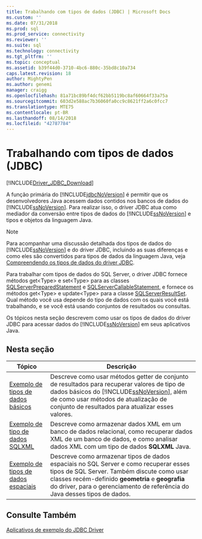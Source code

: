 ```yaml
---
title: Trabalhando com tipos de dados (JDBC) | Microsoft Docs
ms.custom: ''
ms.date: 07/31/2018
ms.prod: sql
ms.prod_service: connectivity
ms.reviewer: ''
ms.suite: sql
ms.technology: connectivity
ms.tgt_pltfrm: ''
ms.topic: conceptual
ms.assetid: b39f44d0-3710-4bc6-880c-35bd8c10a734
caps.latest.revision: 18
author: MightyPen
ms.author: genemi
manager: craigg
ms.openlocfilehash: 81a71bc89bf4dcf62bb5119bc8af60664f33a75a
ms.sourcegitcommit: 603d2e588ac7b36060fa0cc9c8621ff2a6c0fcc7
ms.translationtype: MTE75
ms.contentlocale: pt-BR
ms.lasthandoff: 08/14/2018
ms.locfileid: "42787784"
---
```

# <a name="working-with-data-types-jdbc"></a>Trabalhando com tipos de dados (JDBC)

[!INCLUDE[Driver_JDBC_Download](../../../includes/driver_jdbc_download.md)]

A função primária do [!INCLUDE[jdbcNoVersion](../../../includes/jdbcnoversion_md.md)] é permitir que os desenvolvedores Java acessem dados contidos nos bancos de dados do [!INCLUDE[ssNoVersion](../../../includes/ssnoversion-md.md)]. Para realizar isso, o driver JDBC atua como mediador da conversão entre tipos de dados do [!INCLUDE[ssNoVersion](../../../includes/ssnoversion-md.md)] e tipos e objetos da linguagem Java.  
  
> [!NOTE]  
> Para acompanhar uma discussão detalhada dos tipos de dados do [!INCLUDE[ssNoVersion](../../../includes/ssnoversion-md.md)] e do driver JDBC, incluindo as suas diferenças e como eles são convertidos para tipos de dados da linguagem Java, veja [Compreendendo os tipos de dados do driver JDBC](../../../connect/jdbc/understanding-the-jdbc-driver-data-types.md).  
  
Para trabalhar com tipos de dados do SQL Server, o driver JDBC fornece métodos get\<Type> e set\<Type> para as classes [SQLServerPreparedStatement](../../../connect/jdbc/reference/sqlserverpreparedstatement-class.md) e [SQLServerCallableStatement](../../../connect/jdbc/reference/sqlservercallablestatement-class.md), e fornece os métodos get\<Type> e update\<Type> para a classe [SQLServerResultSet](../../../connect/jdbc/reference/sqlserverresultset-class.md). Qual método você usa depende do tipo de dados com os quais você está trabalhando, e se você está usando conjuntos de resultados ou consultas.  
  
Os tópicos nesta seção descrevem como usar os tipos de dados do driver JDBC para acessar dados do [!INCLUDE[ssNoVersion](../../../includes/ssnoversion-md.md)] em seus aplicativos Java.  
  
## <a name="in-this-section"></a>Nesta seção  
  
| Tópico                                                                         | Descrição                                                                                                                                                                                                                                                  |
| ----------------------------------------------------------------------------- | ------------------------------------------------------------------------------------------------------------------------------------------------------------------------------------------------------------------------------------------------------------ |
| [Exemplo de tipos de dados básicos](../../../connect/jdbc/code-samples/basic-data-types-sample.md)   | Descreve como usar métodos getter de conjunto de resultados para recuperar valores de tipo de dados básicos do [!INCLUDE[ssNoVersion](../../../includes/ssnoversion-md.md)], além de como usar métodos de atualização de conjunto de resultados para atualizar esses valores.                                             |
| [Exemplo de tipo de dados SQLXML](../../../connect/jdbc/code-samples/sqlxml-data-type-sample.md)   | Descreve como armazenar dados XML em um banco de dados relacional, como recuperar dados XML de um banco de dados, e como analisar dados XML com um tipo de dados **SQLXML** Java.                                                                                   |
| [Exemplo de tipos de dados espaciais](../../../connect/jdbc/code-samples/spatial-data-types-sample.md) | Descreve como armazenar tipos de dados espaciais no SQL Server e como recuperar esses tipos de SQL Server. Também discute como usar classes recém-definido **geometria** e **geografia** do driver, para o gerenciamento de referência do Java desses tipos de dados. |
  
## <a name="see-also"></a>Consulte Também

[Aplicativos de exemplo do JDBC Driver](../../../connect/jdbc/code-samples/sample-jdbc-driver-applications.md)  
